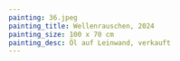 ```yaml
---
painting: 36.jpeg
painting_title: Wellenrauschen, 2024
painting_size: 100 x 70 cm
painting_desc: Öl auf Leinwand, verkauft
---
```

